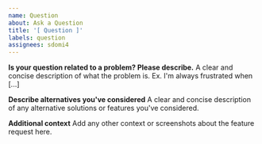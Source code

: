 ```yaml
---
name: Question
about: Ask a Question
title: '[ Question ]'
labels: question
assignees: sdomi4
---
```


**Is your question related to a problem? Please describe.**
A clear and concise description of what the problem is. Ex. I'm always frustrated when [...]

**Describe alternatives you've considered**
A clear and concise description of any alternative solutions or features you've considered.

**Additional context**
Add any other context or screenshots about the feature request here.
